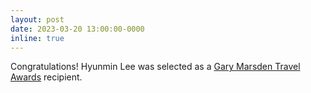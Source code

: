 ```yaml
---
layout: post
date: 2023-03-20 13:00:00-0000
inline: true
---
```


Congratulations! Hyunmin Lee was selected as a
<a href="https://sigchi.org/gary-marsden-travel-award-recipients/">Gary Marsden Travel Awards</a> recipient.
